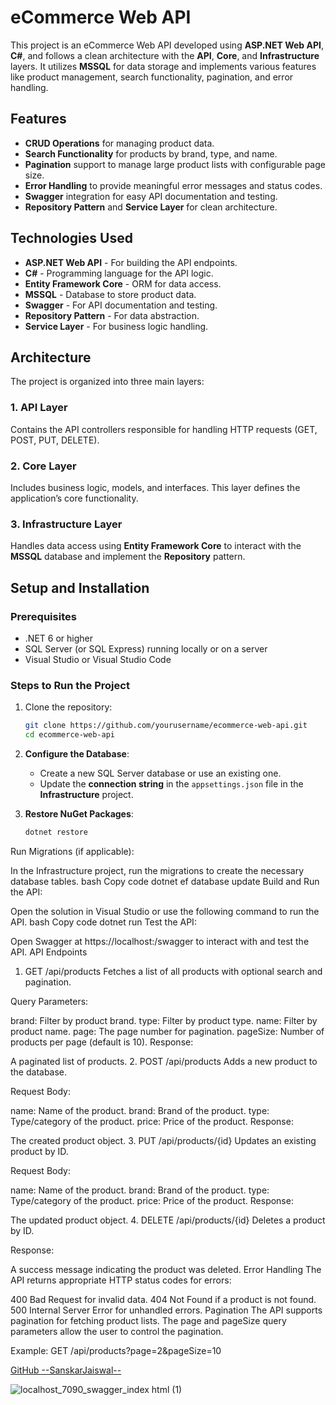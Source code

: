 # eCommerce Web API

This project is an eCommerce Web API developed using **ASP.NET Web API**, **C#**, and follows a clean architecture with the **API**, **Core**, and **Infrastructure** layers. It utilizes **MSSQL** for data storage and implements various features like product management, search functionality, pagination, and error handling.

## Features

- **CRUD Operations** for managing product data.
- **Search Functionality** for products by brand, type, and name.
- **Pagination** support to manage large product lists with configurable page size.
- **Error Handling** to provide meaningful error messages and status codes.
- **Swagger** integration for easy API documentation and testing.
- **Repository Pattern** and **Service Layer** for clean architecture.

## Technologies Used

- **ASP.NET Web API** - For building the API endpoints.
- **C#** - Programming language for the API logic.
- **Entity Framework Core** - ORM for data access.
- **MSSQL** - Database to store product data.
- **Swagger** - For API documentation and testing.
- **Repository Pattern** - For data abstraction.
- **Service Layer** - For business logic handling.

## Architecture

The project is organized into three main layers:

### 1. **API Layer**  
Contains the API controllers responsible for handling HTTP requests (GET, POST, PUT, DELETE).

### 2. **Core Layer**  
Includes business logic, models, and interfaces. This layer defines the application’s core functionality.

### 3. **Infrastructure Layer**  
Handles data access using **Entity Framework Core** to interact with the **MSSQL** database and implement the **Repository** pattern.

## Setup and Installation

### Prerequisites

- .NET 6 or higher
- SQL Server (or SQL Express) running locally or on a server
- Visual Studio or Visual Studio Code

### Steps to Run the Project

1. Clone the repository:
    ```bash
    git clone https://github.com/yourusername/ecommerce-web-api.git
    cd ecommerce-web-api
    ```

2. **Configure the Database**:  
   - Create a new SQL Server database or use an existing one.
   - Update the **connection string** in the `appsettings.json` file in the **Infrastructure** project.

3. **Restore NuGet Packages**:
   ```bash
   dotnet restore

Run Migrations (if applicable):

In the Infrastructure project, run the migrations to create the necessary database tables.
bash
Copy code
dotnet ef database update
Build and Run the API:

Open the solution in Visual Studio or use the following command to run the API.
bash
Copy code
dotnet run
Test the API:

Open Swagger at https://localhost:<port>/swagger to interact with and test the API.
API Endpoints
1. GET /api/products
Fetches a list of all products with optional search and pagination.

Query Parameters:

brand: Filter by product brand.
type: Filter by product type.
name: Filter by product name.
page: The page number for pagination.
pageSize: Number of products per page (default is 10).
Response:

A paginated list of products.
2. POST /api/products
Adds a new product to the database.

Request Body:

name: Name of the product.
brand: Brand of the product.
type: Type/category of the product.
price: Price of the product.
Response:

The created product object.
3. PUT /api/products/{id}
Updates an existing product by ID.

Request Body:

name: Name of the product.
brand: Brand of the product.
type: Type/category of the product.
price: Price of the product.
Response:

The updated product object.
4. DELETE /api/products/{id}
Deletes a product by ID.

Response:

A success message indicating the product was deleted.
Error Handling
The API returns appropriate HTTP status codes for errors:

400 Bad Request for invalid data.
404 Not Found if a product is not found.
500 Internal Server Error for unhandled errors.
Pagination
The API supports pagination for fetching product lists. The page and pageSize query parameters allow the user to control the pagination.

Example: GET /api/products?page=2&pageSize=10




   

<a href="https://github.com/Sanskarjaas">GitHub --SanskarJaiswal--</a>

![localhost_7090_swagger_index html (1)](https://github.com/user-attachments/assets/e065996b-ae61-4ca2-9632-fbd6ed3e13bb)
